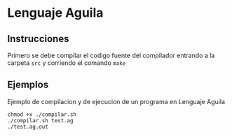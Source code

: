 # Lenguaje Aguila
## Instrucciones
Primero se debe compilar el codigo fuente del compilador entrando a la carpeta `src` y corriendo el comando `make`

## Ejemplos

Ejemplo de compilacion y de ejecucion de un programa en Lenguaje Aguila

```
chmod +x ./compilar.sh
./compilar.sh test.ag
./test.ag.out
```
